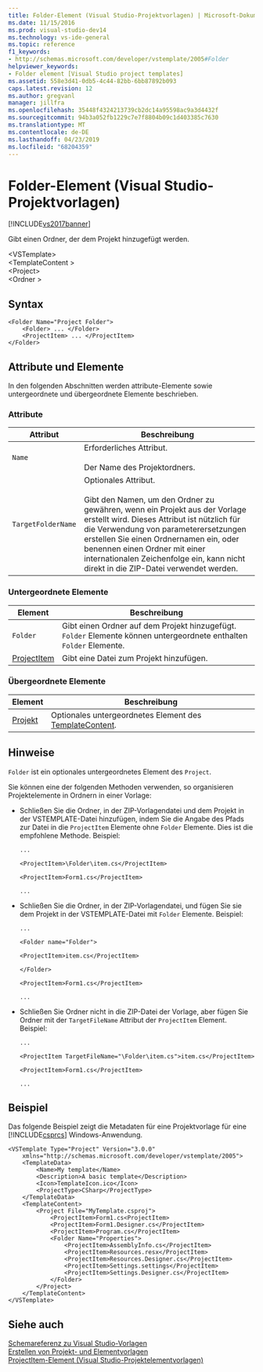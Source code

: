 ```yaml
---
title: Folder-Element (Visual Studio-Projektvorlagen) | Microsoft-Dokumentation
ms.date: 11/15/2016
ms.prod: visual-studio-dev14
ms.technology: vs-ide-general
ms.topic: reference
f1_keywords:
- http://schemas.microsoft.com/developer/vstemplate/2005#Folder
helpviewer_keywords:
- Folder element [Visual Studio project templates]
ms.assetid: 558e3d41-0db5-4c44-82bb-6bb87892b093
caps.latest.revision: 12
ms.author: gregvanl
manager: jillfra
ms.openlocfilehash: 35448f4324213739cb2dc14a95598ac9a3d4432f
ms.sourcegitcommit: 94b3a052fb1229c7e7f8804b09c1d403385c7630
ms.translationtype: MT
ms.contentlocale: de-DE
ms.lasthandoff: 04/23/2019
ms.locfileid: "68204359"
---
```

# <a name="folder-element-visual-studio-project-templates"></a>Folder-Element (Visual Studio-Projektvorlagen)
[!INCLUDE[vs2017banner](../includes/vs2017banner.md)]

Gibt einen Ordner, der dem Projekt hinzugefügt werden.  
  
 \<VSTemplate>  
 \<TemplateContent >  
 \<Project>  
 \<Ordner >  
  
## <a name="syntax"></a>Syntax  
  
```  
<Folder Name="Project Folder">  
    <Folder> ... </Folder>  
    <ProjectItem> ... </ProjectItem>  
</Folder>  
```  
  
## <a name="attributes-and-elements"></a>Attribute und Elemente  
 In den folgenden Abschnitten werden attribute-Elemente sowie untergeordnete und übergeordnete Elemente beschrieben.  
  
### <a name="attributes"></a>Attribute  
  
|Attribut|Beschreibung|  
|---------------|-----------------|  
|`Name`|Erforderliches Attribut.<br /><br /> Der Name des Projektordners.|  
|`TargetFolderName`|Optionales Attribut.<br /><br /> Gibt den Namen, um den Ordner zu gewähren, wenn ein Projekt aus der Vorlage erstellt wird. Dieses Attribut ist nützlich für die Verwendung von parameterersetzungen erstellen Sie einen Ordnernamen ein, oder benennen einen Ordner mit einer internationalen Zeichenfolge ein, kann nicht direkt in die ZIP-Datei verwendet werden.|  
  
### <a name="child-elements"></a>Untergeordnete Elemente  
  
|Element|Beschreibung|  
|-------------|-----------------|  
|`Folder`|Gibt einen Ordner auf dem Projekt hinzugefügt. `Folder` Elemente können untergeordnete enthalten `Folder` Elemente.|  
|[ProjectItem](../extensibility/projectitem-element-visual-studio-item-templates.md)|Gibt eine Datei zum Projekt hinzufügen.|  
  
### <a name="parent-elements"></a>Übergeordnete Elemente  
  
|Element|Beschreibung|  
|-------------|-----------------|  
|[Projekt](../extensibility/project-element-visual-studio-templates.md)|Optionales untergeordnetes Element des [TemplateContent](../extensibility/templatecontent-element-visual-studio-templates.md).|  
  
## <a name="remarks"></a>Hinweise  
 `Folder` ist ein optionales untergeordnetes Element des `Project`.  
  
 Sie können eine der folgenden Methoden verwenden, so organisieren Projektelemente in Ordnern in einer Vorlage:  
  
- Schließen Sie die Ordner, in der ZIP-Vorlagendatei und dem Projekt in der VSTEMPLATE-Datei hinzufügen, indem Sie die Angabe des Pfads zur Datei in die `ProjectItem` Elemente ohne `Folder` Elemente. Dies ist die empfohlene Methode. Beispiel:  
  
     `...`  
  
     `<ProjectItem>\Folder\item.cs</ProjectItem>`  
  
     `<ProjectItem>Form1.cs</ProjectItem>`  
  
     `...`  
  
- Schließen Sie die Ordner, in der ZIP-Vorlagendatei, und fügen Sie sie dem Projekt in der VSTEMPLATE-Datei mit `Folder` Elemente. Beispiel:  
  
     `...`  
  
     `<Folder name="Folder">`  
  
     `<ProjectItem>item.cs</ProjectItem>`  
  
     `</Folder>`  
  
     `<ProjectItem>Form1.cs</ProjectItem>`  
  
     `...`  
  
- Schließen Sie Ordner nicht in die ZIP-Datei der Vorlage, aber fügen Sie Ordner mit der `TargetFileName` Attribut der `ProjectItem` Element. Beispiel:  
  
     `...`  
  
     `<ProjectItem TargetFileName="\Folder\item.cs">item.cs</ProjectItem>`  
  
     `<ProjectItem>Form1.cs</ProjectItem>`  
  
     `...`  
  
## <a name="example"></a>Beispiel  
 Das folgende Beispiel zeigt die Metadaten für eine Projektvorlage für eine [!INCLUDE[csprcs](../includes/csprcs-md.md)] Windows-Anwendung.  
  
```  
<VSTemplate Type="Project" Version="3.0.0"  
    xmlns="http://schemas.microsoft.com/developer/vstemplate/2005">  
    <TemplateData>  
        <Name>My template</Name>  
        <Description>A basic template</Description>  
        <Icon>TemplateIcon.ico</Icon>  
        <ProjectType>CSharp</ProjectType>  
    </TemplateData>  
    <TemplateContent>  
        <Project File="MyTemplate.csproj">  
            <ProjectItem>Form1.cs<ProjectItem>  
            <ProjectItem>Form1.Designer.cs</ProjectItem>  
            <ProjectItem>Program.cs</ProjectItem>  
            <Folder Name="Properties">  
                <ProjectItem>AssemblyInfo.cs</ProjectItem>  
                <ProjectItem>Resources.resx</ProjectItem>  
                <ProjectItem>Resources.Designer.cs</ProjectItem>  
                <ProjectItem>Settings.settings</ProjectItem>  
                <ProjectItem>Settings.Designer.cs</ProjectItem>  
            </Folder>  
        </Project>  
    </TemplateContent>  
</VSTemplate>  
```  
  
## <a name="see-also"></a>Siehe auch  
 [Schemareferenz zu Visual Studio-Vorlagen](../extensibility/visual-studio-template-schema-reference.md)   
 [Erstellen von Projekt- und Elementvorlagen](../ide/creating-project-and-item-templates.md)   
 [ProjectItem-Element (Visual Studio-Projektelementvorlagen)](../extensibility/projectitem-element-visual-studio-item-templates.md)
